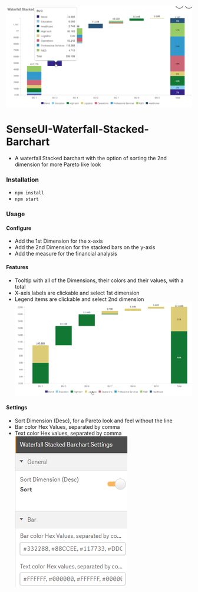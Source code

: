 ![Chart](assets/screenshot1.png "Chart") 

# SenseUI-Waterfall-Stacked-Barchart

- A waterfall Stacked barchart with the option of sorting the 2nd dimension for more Pareto like look

### Installation
- `npm install`
- `npm start`

### Usage

#### Configure
- Add the 1st Dimension for the x-axis
- Add the 2nd Dimension for the stacked bars on the y-axis
- Add the measure for the financial analysis

#### Features
- Tooltip with all of the Dimensions, their colors and their values, with a total
- X-axis labels are clickable and select 1st dimension
- Legend items are clickable and select 2nd dimension
![Selecting Legends](assets/screenshot2.png "Selecting Legends") 

#### Settings   
- Sort Dimension (Desc), for a Pareto look and feel without the line
- Bar color Hex Values, separated by comma
- Text color Hex values, separated by comma
![Settings](assets/settings.png "Settings") 
